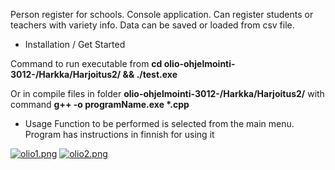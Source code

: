 Person register for schools. Console application. Can register students or teachers with variety info.
Data can be saved or loaded from csv file.

- Installation / Get Started

Command to run executable from 
  **cd olio-ohjelmointi-3012-/Harkka/Harjoitus2/ && ./test.exe**
  
Or in compile files in folder **olio-ohjelmointi-3012-/Harkka/Harjoitus2/** with command
  __g++ -o programName.exe *.cpp__

- Usage
Function to be performed is selected from the main menu. 
Program has instructions in finnish for using it

[![olio1.png](https://i.postimg.cc/J07H3pZt/olio1.png)](https://postimg.cc/G8NpdJM1)
[![olio2.png](https://i.postimg.cc/90xRLyYb/olio2.png)](https://postimg.cc/dZyV1kXZ)

